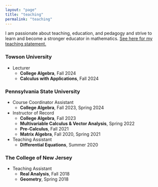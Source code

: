 ```yaml
---
layout: "page"
title: "teaching"
permalink: "teaching"
---
```


I am passionate about teaching, education, and pedagogy and strive to learn and become a stronger educator in mathematics. [See here for my teaching statement.](/docs/profile/Calvo_Teaching_Statement.pdf)
### Towson University 
- Lecturer 
    - **College Algebra**, Fall 2024 
    - **Calculus with Applications**, Fall 2024


### Pennsylvania State University 
- Course Coordinator Assistant 
    - **College Algebra**, Fall 2023, Spring 2024
- Instructor of Record
    - **College Algebra**, Fall 2023
    - **Multivariable Calculus & Vector Analysis**, Spring 2022
    - **Pre-Calculus**, Fall 2021
    - **Matrix Algebra**, Fall 2020, Spring 2021
- Teaching Assistant
    - **Differential Equations**, Summer 2020
        
### The College of New Jersey
- Teaching Assistant
    - **Real Analysis**, Fall 2018
    - **Geometry**, Spring 2018
